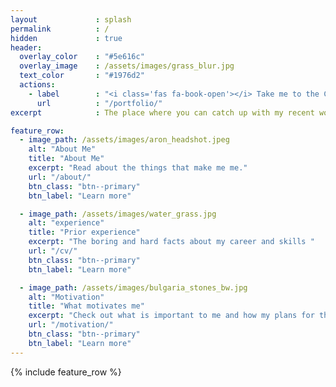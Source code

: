 ```yaml
---
layout             : splash
permalink          : /
hidden             : true
header:
  overlay_color    : "#5e616c"
  overlay_image    : /assets/images/grass_blur.jpg
  text_color       : "#1976d2"
  actions:
    - label        : "<i class='fas fa-book-open'></i> Take me to the Content!"
      url          : "/portfolio/"
excerpt            : The place where you can catch up with my recent work and see what I am all about.

feature_row:
  - image_path: /assets/images/aron_headshot.jpeg
    alt: "About Me"
    title: "About Me"
    excerpt: "Read about the things that make me me."
    url: "/about/"
    btn_class: "btn--primary"
    btn_label: "Learn more"

  - image_path: /assets/images/water_grass.jpg
    alt: "experience"
    title: "Prior experience"
    excerpt: "The boring and hard facts about my career and skills "
    url: "/cv/"
    btn_class: "btn--primary"
    btn_label: "Learn more"

  - image_path: /assets/images/bulgaria_stones_bw.jpg
    alt: "Motivation"
    title: "What motivates me"
    excerpt: "Check out what is important to me and how my plans for the future look"
    url: "/motivation/"
    btn_class: "btn--primary"
    btn_label: "Learn more"      
---
```


{% include feature_row %}
